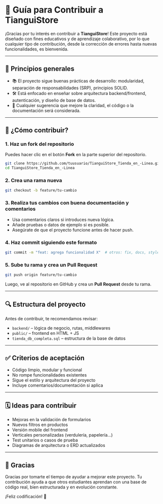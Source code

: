 # 🤝 Guía para Contribuir a TianguiStore

¡Gracias por tu interés en contribuir a **TianguiStore**! Este proyecto está diseñado con fines educativos y de aprendizaje colaborativo, por lo que cualquier tipo de contribución, desde la corrección de errores hasta nuevas funcionalidades, es bienvenida.

--- 

## 🧭 Principios generales

- 📚 El proyecto sigue buenas prácticas de desarrollo: modularidad, separación de responsabilidades (SRP), principios SOLID.
- 🛠️ Está enfocado en enseñar sobre arquitectura backend/frontend, autenticación, y diseño de base de datos.
- 🌱 Cualquier sugerencia que mejore la claridad, el código o la documentación será considerada.

---

## 📝 ¿Cómo contribuir?

### 1. Haz un fork del repositorio

Puedes hacer clic en el botón **Fork** en la parte superior del repositorio.

```bash
git clone https://github.com/tuusuario/TianguiStore_Tienda_en_-Linea.git
cd TianguiStore_Tienda_en_-Linea
```

### 2. Crea una rama nueva

```bash
git checkout -b feature/tu-cambio
```

### 3. Realiza tus cambios con buena documentación y comentarios

- Usa comentarios claros si introduces nueva lógica.
- Añade pruebas o datos de ejemplo si es posible.
- Asegúrate de que el proyecto funcione antes de hacer push.

### 4. Haz commit siguiendo este formato

```bash
git commit -m "feat: agrega funcionalidad X"  # otros: fix, docs, style, refactor
```

### 5. Sube tu rama y crea un Pull Request

```bash
git push origin feature/tu-cambio
```

Luego, ve al repositorio en GitHub y crea un **Pull Request** desde tu rama.

---

## 🔍 Estructura del proyecto

Antes de contribuir, te recomendamos revisar:

- `backend/` – lógica de negocio, rutas, middlewares
- `public/` – frontend en HTML + JS
- `tienda_db_completa.sql` – estructura de la base de datos

---

## ✅ Criterios de aceptación

- Código limpio, modular y funcional
- No rompe funcionalidades existentes
- Sigue el estilo y arquitectura del proyecto
- Incluye comentarios/documentación si aplica

---

## 🗓️ Ideas para contribuir

- Mejoras en la validación de formularios
- Nuevos filtros en productos
- Versión mobile del frontend
- Verticales personalizadas (verdulería, papelería…)
- Test unitarios o casos de prueba
- Diagramas de arquitectura o ERD actualizados

---

## 🙌 Gracias

Gracias por tomarte el tiempo de ayudar a mejorar este proyecto. Tu contribución ayuda a que otros estudiantes aprendan con una base de código real, bien estructurada y en evolución constante.

¡Feliz codificación! 🚀
